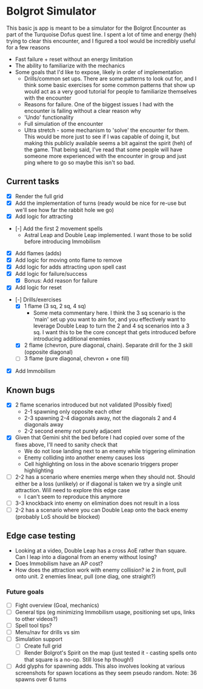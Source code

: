# Bolgrot Simulator

This basic js app is meant to be a simulator for the Bolgrot Encounter as part of the Turquoise Dofus quest line. I spent a lot of time and energy (heh) trying to clear this encounter, and I figured a tool would be incredibly useful for a few reasons
- Fast failure + reset without an energy limitation
- The ability to familiarize with the mechanics
- Some goals that I'd like to expose, likely in order of implementation
  - Drills/common set ups. There are some patterns to look out for, and I think some basic exercises for some common patterns that show up would act as a very good tutorial for people to familiarize themselves with the encounter
  - Reasons for failure. One of the biggest issues I had with the encounter is failing without a clear reason why
  - 'Undo' functionality
  - Full simulation of the encounter
  - Ultra stretch - some mechanism to 'solve' the encounter for them. This would be more just to see if I was capable of doing it, but making this publicly available seems a bit against the spirit (heh) of the game. That being said, I've read that some people will have someone more experienced with the encounter in group and just ping where to go so maybe this isn't so bad.

## Current tasks
- [x] Render the full grid
- [x] Add the implementation of turns (ready would be nice for re-use but we'll see how far the rabbit hole we go)
- [x] Add logic for attracting
- [-] Add the first 2 movement spells
  - Astral Leap and Double Leap implemented. I want those to be solid before introducing Immobilism
- [x] Add flames (adds)
- [x] Add logic for moving onto flame to remove
- [x] Add logic for adds attracting upon spell cast
- [x] Add logic for failure/success 
  - [x] Bonus: Add reason for failure
- [x] Add logic for reset
- [-] Drills/exercises
  - [x] 1 flame (3 sq, 2 sq, 4 sq)
    - Some meta commentary here. I think the 3 sq scenario is the 'main' set up you want to aim for, and you effectively want to leverage Double Leap to turn the 2 and 4 sq scenarios into a 3 sq. I want this to be the core concept that gets introduced before introducing additional enemies
  - [x] 2 flame (chevron, pure diagonal, chain). Separate drill for the 3 skill (opposite diagonal)
  - [ ] 3 flame (pure diagonal, chevron + one fill)
- [x] Add Immobilism

## Known bugs
- [x] 2 flame scenarios introduced but not validated [Possibly fixed]
  - 2-1 spawning only opposite each other
  - 2-3 spawning 2-4 diagonals away, not the diagonals 2 and 4 diagonals away
  - 2-2 second enemy not purely adjacent
- [x] Given that Gemini shit the bed before I had copied over some of the fixes above, I'll need to sanity check that
    - We do not lose landing next to an enemy while triggering elimination
    - Enemy colliding into another enemy causes loss
     - Cell highlighting on loss in the above scenario triggers proper highlighting
- [ ] 2-2 has a scenario where enemies merge when they should not. Should either be a loss (unlikely) or if diagonal is taken we try a single unit attraction. Will need to explore this edge case
  - I can't seem to reproduce this anymore
- [ ] 3-3 knockback into enemy on elimination does not result in a loss
- [ ] 2-2 has a scenario where you can Double Leap onto the back enemy (probably LoS should be blocked)

## Edge case testing
- Looking at a video, Double Leap has a cross AoE rather than square. Can I leap into a diagonal from an enemy without losing?
- Does Immobilism have an AP cost?
- How does the attraction work with enemy collision? ie 2 in front, pull onto unit. 2 enemies linear, pull (one diag, one straight?)

### Future goals
- [ ] Fight overview (Goal, mechanics)
- [ ] General tips (eg minimizing Immobilism usage, positioning set ups, links to other videos?)
- [ ] Spell tool tips?
- [ ] Menu/nav for drills vs sim
- [ ] Simulation support
  - [ ] Create full grid
  - [ ] Render Bolgrot's Spirit on the map (just tested it - casting spells onto that square is a no-op. Still lose hp though!)
- [ ] Add glyphs for spawning adds. This also involves looking at various screenshots for spawn locations as they seem pseudo random. Note: 36 spawns over 6 turns
